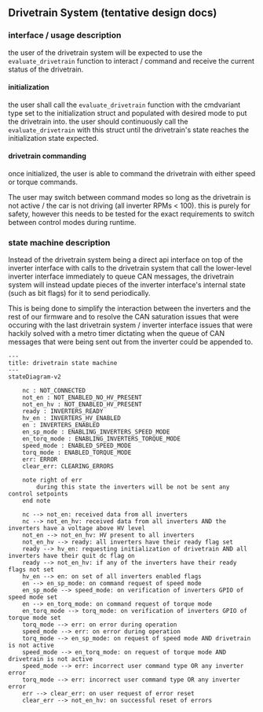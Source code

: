 
## Drivetrain System (tentative design docs)

### interface / usage description

the user of the drivetrain system will be expected to use the `evaluate_drivetrain` function to interact / command and receive the current status of the drivetrain. 


#### initialization
the user shall call the `evaluate_drivetrain` function with the cmdvariant type set to the initialization struct and populated with desired mode to put the drivetrain into. the user should continuously call the `evaluate_drivetrain` with this struct until the drivetrain's state reaches the initialization state expected.

#### drivetrain commanding

once initialized, the user is able to command the drivetrain with either speed or torque commands. 

The user may switch between command modes so long as the drivetrain is not active / the car is not driving (all inverter RPMs < 100). this is purely for safety, however this needs to be tested for the exact requirements to switch between control modes during runtime.

### state machine description

Instead of the drivetrain system being a direct api interface on top of the inverter interface with calls to the drivetrain system that call the lower-level inverter interface immediately to queue CAN messages, the drivetrain system will instead update pieces of the inverter interface's internal state (such as bit flags) for it to send periodically.

This is being done to simplify the interaction between the inverters and the rest of our firmware and to resolve the CAN saturation issues that were occuring with the last drivetrain system / inverter interface issues that were hackily solved with a metro timer dictating when the queue of CAN messages that were being sent out from the inverter could be appended to.

```mermaid
---
title: drivetrain state machine
---
stateDiagram-v2

    nc : NOT_CONNECTED 
    not_en : NOT_ENABLED_NO_HV_PRESENT
    not_en_hv : NOT_ENABLED_HV_PRESENT
    ready : INVERTERS_READY 
    hv_en : INVERTERS_HV_ENABLED
    en : INVERTERS_ENABLED
    en_sp_mode : ENABLING_INVERTERS_SPEED_MODE
    en_torq_mode : ENABLING_INVERTERS_TORQUE_MODE
    speed_mode : ENABLED_SPEED_MODE
    torq_mode : ENABLED_TORQUE_MODE
    err: ERROR
    clear_err: CLEARING_ERRORS

    note right of err
        during this state the inverters will be not be sent any control setpoints
    end note

    nc --> not_en: received data from all inverters
    nc --> not_en_hv: received data from all inverters AND the inverters have a voltage above HV level
    not_en --> not_en_hv: HV present to all inverters
    not_en_hv --> ready: all inverters have their ready flag set
    ready --> hv_en: requesting initialization of drivetrain AND all inverters have their quit dc flag on
    ready --> not_en_hv: if any of the inverters have their ready flags not set
    hv_en --> en: on set of all inverters enabled flags
    en --> en_sp_mode: on command request of speed mode
    en_sp_mode --> speed_mode: on verification of inverters GPIO of speed mode set
    en --> en_torq_mode: on command request of torque mode    
    en_torq_mode --> torq_mode: on verification of inverters GPIO of torque mode set
    torq_mode --> err: on error during operation
    speed_mode --> err: on error during operation
    torq_mode --> en_sp_mode: on request of speed mode AND drivetrain is not active
    speed_mode --> en_torq_mode: on request of torque mode AND drivetrain is not active
    speed_mode --> err: incorrect user command type OR any inverter error
    torq_mode --> err: incorrect user command type OR any inverter error
    err --> clear_err: on user request of error reset 
    clear_err --> not_en_hv: on successful reset of errors
```